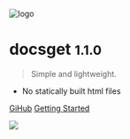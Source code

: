 ![logo](https://www.docsget.com/usr/uploads/img/5E358D6C-42E6-42DD-8F6D-D5F979C43803.png)




# docsget <small>1.1.0</small>

>  Simple and lightweight.

* No statically built html files

[GiHub](https://github.com/mytom1998/docsget)
[Getting Started](?id=docsget)




<!-- 背景图片 -->

![](https://www.docsget.com/usr/uploads/img/48734277-E225-488C-B576-D871814F42ED.jpeg)
